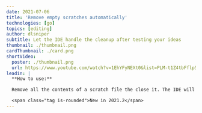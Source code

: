 ```yaml
---
date: 2021-07-06
title: 'Remove empty scratches automatically'
technologies: [go]
topics: [editing]
author: dlsniper
subtitle: Let the IDE handle the cleanup after testing your ideas 
thumbnail: ./thumbnail.png
cardThumbnail: ./card.png
shortVideo:
  poster: ./thumbnail.png
  url: https://www.youtube.com/watch?v=1EhYFyNEXt0&list=PLM-t1Z4tbFflp57RnfgjXOdpOg6fLhs_q&index=24
leadin: |
  **How to use:**

  Remove all the contents of a scratch file the close it. The IDE will automatically remove it.

  <span class="tag is-rounded">New in 2021.2</span>
---
```

